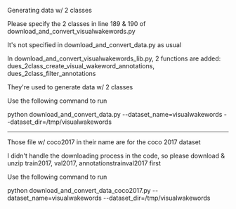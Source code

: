 Generating data w/ 2 classes

Please specify the 2 classes in line 189 & 190 of download_and_convert_visualwakewords.py

It's not specified in download_and_convert_data.py as usual

In download_and_convert_visualwakewords_lib.py, 2 functions are added: dues_2class_create_visual_wakeword_annotations, dues_2class_filter_annotations

They're used to generate data w/ 2 classes

Use the following command to run

python download_and_convert_data.py --dataset_name=visualwakewords --dataset_dir=/tmp/visualwakewords

----------------
Those file w/ coco2017 in their name are for the coco 2017 dataset

I didn't handle the downloading process in the code, so please download & unzip train2017, val2017, annotationstrainval2017 first

Use the following command to run

python download_and_convert_data_coco2017.py --dataset_name=visualwakewords --dataset_dir=/tmp/visualwakewords

